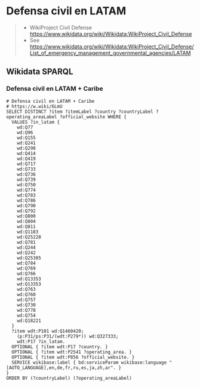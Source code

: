 # Defensa civil en LATAM

> - WikiProject Civil Defense https://www.wikidata.org/wiki/Wikidata:WikiProject_Civil_Defense
> - See <https://www.wikidata.org/wiki/Wikidata:WikiProject_Civil_Defense/List_of_emergency_management_governmental_agencies/LATAM>

## Wikidata SPARQL

### Defensa civil en LATAM + Caribe

```sparql
# Defensa civil en LATAM + Caribe
# https://w.wiki/6LmU
SELECT DISTINCT ?item ?itemLabel ?country ?countryLabel ?operating_areaLabel ?official_website WHERE {
  VALUES ?in_latam {
    wd:Q77
    wd:Q96
    wd:Q155
    wd:Q241
    wd:Q298
    wd:Q414
    wd:Q419
    wd:Q717
    wd:Q733
    wd:Q736
    wd:Q739
    wd:Q750
    wd:Q774
    wd:Q783
    wd:Q786
    wd:Q790
    wd:Q792
    wd:Q800
    wd:Q804
    wd:Q811
    wd:Q1183
    wd:Q25228
    wd:Q781
    wd:Q244
    wd:Q242
    wd:Q25305
    wd:Q784
    wd:Q769
    wd:Q766
    wd:Q13353
    wd:Q13353
    wd:Q763
    wd:Q760
    wd:Q757
    wd:Q730
    wd:Q778
    wd:Q754
    wd:Q18221
  }
  ?item wdt:P101 wd:Q1460420;
    (p:P31/ps:P31/(wdt:P279*)) wd:Q327333;
    wdt:P17 ?in_latam.
  OPTIONAL { ?item wdt:P17 ?country. }
  OPTIONAL { ?item wdt:P2541 ?operating_area. }
  OPTIONAL { ?item wdt:P856 ?official_website. }
  SERVICE wikibase:label { bd:serviceParam wikibase:language "[AUTO_LANGUAGE],en,de,fr,ru,es,ja,zh,ar". }
}
ORDER BY (?countryLabel) (?operating_areaLabel)
```

<!--
## Notas temporárias


### Wikidata SPARQL (TODO remove)

#### Defesa civil no Brasil
```sparql
# https://w.wiki/5v2d
# emergency management (Q1460420) + government agency (Q327333) + Brasil (Q155)
SELECT DISTINCT ?item ?itemLabel ?operating_areaLabel ?official_website WHERE {
  ?item wdt:P101 wd:Q1460420;
    (p:P31/ps:P31/(wdt:P279*)) wd:Q327333;
    wdt:P17 wd:Q155.
  OPTIONAL { ?item wdt:P2541 ?operating_area. }
  OPTIONAL { ?item wdt:P856 ?official_website. }
  SERVICE wikibase:label { bd:serviceParam wikibase:language "[AUTO_LANGUAGE],en,de,fr,ru,es,ja,zh,ar". }
}
ORDER BY ?operating_areaLabel
```
#### LATAM
- Latin America (Q12585) https://www.wikidata.org/wiki/Q12585
  - https://www.worldometers.info/geography/how-many-countries-in-latin-america/
  - https://www.britannica.com/topic/list-of-countries-in-Latin-America-2061416
- Latin America and the Caribbean (Q72829598) https://www.wikidata.org/wiki/Q72829598

```sparql
SELECT ?country_in_latam ?country_in_latamLabel WHERE {
  wd:Q12585 wdt:P527 ?country_in_latam.
  
  # FIXME: this is returning South America and other regions
  # wd:Q12585 wdt:P527 ?country_in_latam ;
  #           wdt:P31 wd:Q6256 .
  
  SERVICE wikibase:label { bd:serviceParam wikibase:language "en". }
}
ORDER BY ?country_in_latamLabel
}
```

# Referências

## Referências genéricas 
- Wikipedia en español
  - https://es.wikipedia.org/wiki/Protecci%C3%B3n_civil

- Wikipédia Lusófona
  - https://pt.wikipedia.org/wiki/Categoria:Defesa_civil
  - https://pt.wikipedia.org/wiki/Defesa_civil_no_Brasil
  - https://pt.wikipedia.org/wiki/Centro_Nacional_de_Gerenciamento_de_Riscos_e_Desastres
  - Historia:
    -  https://pt.wikipedia.org/w/index.php?title=Defesa_civil_no_Brasil&type=revision&diff=63566864&oldid=63566838&diffmode=source

## Pesquisa por país


- Argentina
- Bolivia
- Brazil
- Chile
- Colombia
  - http://www.defensacivil.gov.co/
- Costa Rica
- Cuba
- Dominican Republic
- Ecuador
  - https://www.gestionderiesgos.gob.ec/
- El Salvador
  - https://www.proteccioncivil.gob.sv/
- Guatemala
- Haiti
- Honduras
- Mexico
  - https://es.wikipedia.org/wiki/Protecci%C3%B3n_civil#M%C3%A9xico_2
- Nicaragua
- Panama
- Paraguay
- Peru
  - https://es.wikipedia.org/wiki/Instituto_Nacional_de_Defensa_Civil
    - https://www.wikidata.org/wiki/Q5917500
- Puerto Rico
- Uruguay
- Venezuela
  - https://www.pcivil.gob.ve/

-->